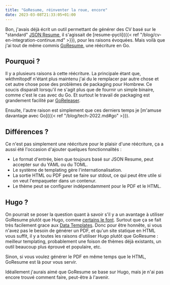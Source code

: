 ```yaml
---
title: "GoResume, réinventer la roue, encore"
date: 2023-03-08T21:33:05+01:00
---
```


Bon, j'avais déjà écrit un outil permettant de générer des CV basé sur le
"standard" [JSON Resume](https://jsonresume.org), il s'agissait de
[resume-pycli]({{< ref "/blog/cv-en-integration-continue.md" >}}), pour les
raisons évoquées. Mais voilà que j'ai tout de même commis
[GoResume](https://github.com/nikaro/goresume), une réécriture en Go.

## Pourquoi ?

Il y a plusieurs raisons à cette réécriture. La principale étant que,
wkthmltopdf n'étant plus maintenu j'ai du le remplacer par autre chose et cet
autre chose pose des problèmes de packaging pour Hombrew. Ce soucis disparaît
lorsqu'il ne s'agit plus que de fournir un simple binaire, comme c'est le cas
avec du Go. Et surtout le travail de packaging est grandement facilité par
[GoReleaser](https://goreleaser.com).

Ensuite, l'autre raison est simplement que ces derniers temps je
[m'amuse davantage avec Go]({{< ref "/blog/tech-2022.md#go" >}}).

## Différences ?

Ce n'est pas simplement une réécriture pour le plaisir d'une réécriture, ça a
aussi été l'occasion d'ajouter quelques fonctionnalités :

* Le format d'entrée, bien que toujours basé sur JSON Resume, peut accepter sur
du YAML ou du TOML.
* Le système de templating gère l'internationalisation.
* La sortie HTML ou PDF peut se faire sur stdout, ce qui peut être utile si on
veut l'empaqueter dans un contenur.
* Le thème peut se configurer indépendamment pour le PDF et le HTML.

## Hugo ?

On pourrait se poser la question quant à savoir s'il y a un avantage à utiliser
GoResume plutôt que Hugo, comme [certains le font](https://github.com/eddiewebb/json-resume).
Surtout que ça se fait très facilement grace aux
[Data Templates](https://gohugo.io/templates/data-templates/). Donc pour être honnête,
si vous n'avez pas le besoin de générer un PDF, et qu'un site statique en HTML
vous suffit, il y a toutes les raisons d'utiliser Hugo plutôt que GoResume :
meilleur templating, probablement une foison de thèmes déjà existants, un outil
beaucoup plus éprouvé et populaire, etc.

Sinon, si vous voulez générer le PDF en même temps que le HTML, GoResume est là
pour vous servir.

Idéallement j'aurais aimé que GoResume se base sur Hugo, mais je n'ai pas
encore trouvé comment faire, peut-être à l'avenir.
